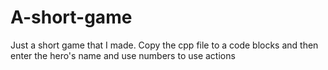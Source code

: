 # A-short-game
Just a short game that I made. 
Copy the cpp file to a code blocks and then enter the hero's name and use numbers to use actions
